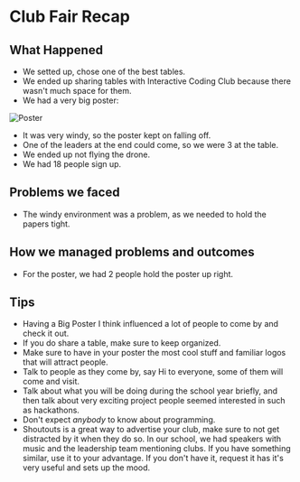 # Club Fair Recap

## What Happened

- We setted up, chose one of the best tables.
- We ended up sharing tables with Interactive Coding Club because there wasn't
  much space for them.
- We had a very big poster:

![Poster](http://i.imgur.com/uyd1Nb8.jpg)

- It was very windy, so the poster kept on falling off.
- One of the leaders at the end could come, so we were 3 at the table.
- We ended up not flying the drone.
- We had 18 people sign up.

## Problems we faced

- The windy environment was a problem, as we needed to hold the papers tight.

## How we managed problems and outcomes

- For the poster, we had 2 people hold the poster up right.

## Tips

- Having a Big Poster I think influenced a lot of people to come by and check
  it out.
- If you do share a table, make sure to keep organized.
- Make sure to have in your poster the most cool stuff and familiar logos that
  will attract people.
- Talk to people as they come by, say Hi to everyone, some of them will come
  and visit.
- Talk about what you will be doing during the school year briefly, and then
  talk about very exciting project people seemed interested in such as
  hackathons.
- Don't expect _anybody_ to know about programming.
- Shoutouts is a great way to advertise your club, make sure to not get
  distracted by it when they do so. In our school, we had speakers with music
  and the leadership team mentioning clubs. If you have something similar, use
  it to your advantage. If you don't have it, request it has it's very useful
  and sets up the mood.
